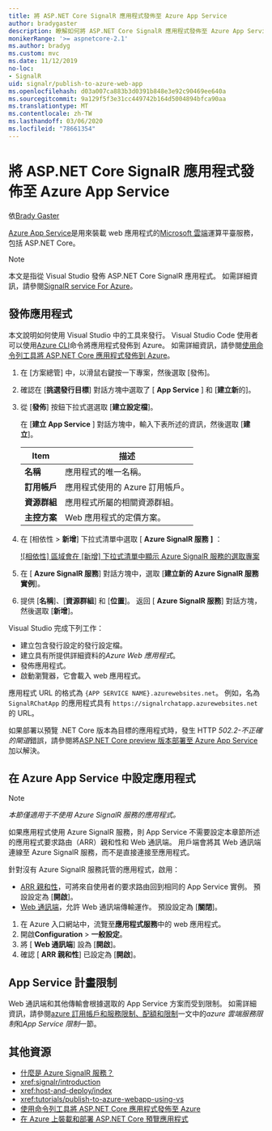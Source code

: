 ```yaml
---
title: 將 ASP.NET Core SignalR 應用程式發佈至 Azure App Service
author: bradygaster
description: 瞭解如何將 ASP.NET Core SignalR 應用程式發佈至 Azure App Service。
monikerRange: '>= aspnetcore-2.1'
ms.author: bradyg
ms.custom: mvc
ms.date: 11/12/2019
no-loc:
- SignalR
uid: signalr/publish-to-azure-web-app
ms.openlocfilehash: d03a007ca883b3d0391b848e3e92c90469ee640a
ms.sourcegitcommit: 9a129f5f3e31cc449742b164d5004894bfca90aa
ms.translationtype: MT
ms.contentlocale: zh-TW
ms.lasthandoff: 03/06/2020
ms.locfileid: "78661354"
---
```

# <a name="publish-an-aspnet-core-signalr-app-to-azure-app-service"></a>將 ASP.NET Core SignalR 應用程式發佈至 Azure App Service

依[Brady Gaster](https://twitter.com/bradygaster)

[Azure App Service](/azure/app-service/app-service-web-overview)是用來裝載 web 應用程式的[Microsoft 雲端](https://azure.microsoft.com/)運算平臺服務，包括 ASP.NET Core。

> [!NOTE]
> 本文是指從 Visual Studio 發佈 ASP.NET Core SignalR 應用程式。 如需詳細資訊，請參閱[SignalR service For Azure](https://azure.microsoft.com/services/signalr-service)。

## <a name="publish-the-app"></a>發佈應用程式

本文說明如何使用 Visual Studio 中的工具來發行。 Visual Studio Code 使用者可以使用[Azure CLI](/cli/azure)命令將應用程式發佈到 Azure。 如需詳細資訊，請參閱[使用命令列工具將 ASP.NET Core 應用程式發佈到 Azure](/azure/app-service/app-service-web-get-started-dotnet)。

1. 在 [方案總管] 中，以滑鼠右鍵按一下專案，然後選取 [發佈]。

1. 確認在 [**挑選發行目標**] 對話方塊中選取了 [ **App Service** ] 和 [**建立新**的]。

1. 從 [**發佈**] 按鈕下拉式選選取 [**建立設定檔**]。

   在 [**建立 App Service** ] 對話方塊中，輸入下表所述的資訊，然後選取 [**建立**]。

   | Item               | 描述 |
   | ------------------ | ----------- |
   | **名稱**           | 應用程式的唯一名稱。 |
   | **訂用帳戶**   | 應用程式使用的 Azure 訂用帳戶。 |
   | **資源群組** | 應用程式所屬的相關資源群組。 |
   | **主控方案**   | Web 應用程式的定價方案。 |

1. 在 [相依性 > **新增**] 下拉式清單中選取 [ **Azure SignalR 服務** **]** ：

   [![相依性] 區域會在 [新增] 下拉式清單中顯示 Azure SignalR 服務的選取專案](publish-to-azure-web-app/_static/signalr-service-dependency.png)

1. 在 [ **Azure SignalR 服務**] 對話方塊中，選取 [**建立新的 Azure SignalR 服務實例**]。

1. 提供 [**名稱**]、[**資源群組**] 和 [**位置**]。 返回 [ **Azure SignalR 服務**] 對話方塊，然後選取 [**新增**]。

Visual Studio 完成下列工作：

* 建立包含發行設定的發行設定檔。
* 建立具有所提供詳細資料的*Azure Web 應用程式*。
* 發佈應用程式。
* 啟動瀏覽器，它會載入 web 應用程式。

應用程式 URL 的格式為 `{APP SERVICE NAME}.azurewebsites.net`。 例如，名為 `SignalRChatApp` 的應用程式具有 `https://signalrchatapp.azurewebsites.net`的 URL。

如果部署以預覽 .NET Core 版本為目標的應用程式時，發生 HTTP *502.2-不正確的閘道*錯誤，請參閱將[ASP.NET Core preview 版本部署至 Azure App Service](xref:host-and-deploy/azure-apps/index#deploy-aspnet-core-preview-release-to-azure-app-service)加以解決。

## <a name="configure-the-app-in-azure-app-service"></a>在 Azure App Service 中設定應用程式

> [!NOTE]
> *本節僅適用于不使用 Azure SignalR 服務的應用程式。*
>
> 如果應用程式使用 Azure SignalR 服務，則 App Service 不需要設定本章節所述的應用程式要求路由（ARR）親和性和 Web 通訊端。 用戶端會將其 Web 通訊端連線至 Azure SignalR 服務，而不是直接連接至應用程式。

針對沒有 Azure SignalR 服務託管的應用程式，啟用：

* [ARR 親和性](https://azure.github.io/AppService/2016/05/16/Disable-Session-affinity-cookie-(ARR-cookie)-for-Azure-web-apps.html)，可將來自使用者的要求路由回到相同的 App Service 實例。 預設設定為 [**開啟**]。
* [Web 通訊端](xref:fundamentals/websockets)，允許 Web 通訊端傳輸運作。 預設設定為 [**關閉**]。

1. 在 Azure 入口網站中，流覽至**應用程式服務**中的 web 應用程式。
1. 開啟**Configuration** > **一般設定**。
1. 將 [ **Web 通訊端**] 設為 [**開啟**]。
1. 確認 [ **ARR 親和性**] 已設定為 [**開啟**]。

## <a name="app-service-plan-limits"></a>App Service 計畫限制

Web 通訊端和其他傳輸會根據選取的 App Service 方案而受到限制。 如需詳細資訊，請參閱[azure 訂用帳戶和服務限制、配額和限制](/azure/azure-subscription-service-limits#app-service-limits)一文中的*azure 雲端服務限制*和*App Service 限制*一節。

## <a name="additional-resources"></a>其他資源

* [什麼是 Azure SignalR 服務？](/azure/azure-signalr/signalr-overview)
* <xref:signalr/introduction>
* <xref:host-and-deploy/index>
* <xref:tutorials/publish-to-azure-webapp-using-vs>
* [使用命令列工具將 ASP.NET Core 應用程式發佈至 Azure](/azure/app-service/app-service-web-get-started-dotnet)
* [在 Azure 上裝載和部署 ASP.NET Core 預覽應用程式](xref:host-and-deploy/azure-apps/index#deploy-aspnet-core-preview-release-to-azure-app-service)

